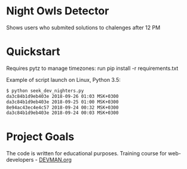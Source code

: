# Night Owls Detector

Shows users who submited solutions to chalenges after 12 PM

# Quickstart

Requires pytz to manage timezones: run pip install -r requirements.txt

Example of script launch on Linux, Python 3.5:

```bash
$ python seek_dev_nighters.py
da3c84b1d9eb403e 2018-09-26 01:03 MSK+0300
da3c84b1d9eb403e 2018-09-25 01:00 MSK+0300
8e94ac43ec4e4c57 2018-09-24 00:32 MSK+0300
da3c84b1d9eb403e 2018-09-24 00:03 MSK+0300
```

# Project Goals

The code is written for educational purposes. Training course for web-developers - [DEVMAN.org](https://devman.org)
